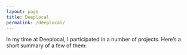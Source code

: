 ```yaml
---
layout: page
title: Deeplocal
permalink: /deeplocal/
---
```


In my time at Deeplocal, I participated in a number of projects. Here’s a short summary of a few of them: